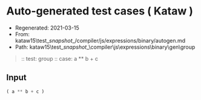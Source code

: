 # Auto-generated test cases ( Kataw )
- Regenerated: 2021-03-15
- From: kataw15\test\__snapshot__/compiler/js/expressions/binary/autogen.md
- Path: kataw15\test\__snapshot__\compiler\js\expressions\binary\gen\group
> :: test: group
> :: case: a ** b + c
## Input

`````js
( a ** b + c )
`````
